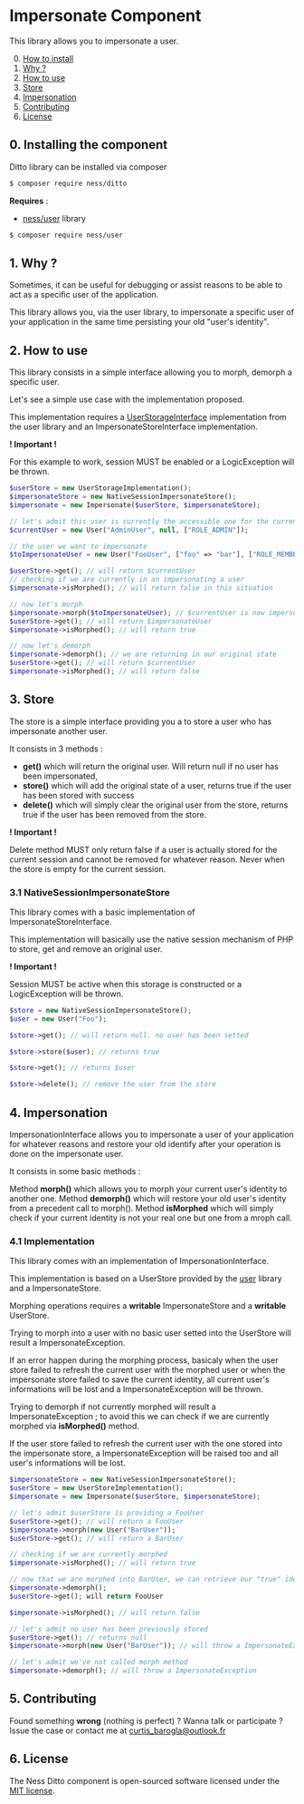 # Impersonate Component

This library allows you to impersonate a user.

0. [How to install](#0-installing-the-component)
1. [Why ?](#1-why)
2. [How to use](#2-how-to-use)
3. [Store](#3-store)
4. [Impersonation](#4-impersonation)
5. [Contributing](#5-contributing)
6. [License](#6-license)

## 0. Installing the component

Ditto library can be installed via composer

~~~bash
$ composer require ness/ditto
~~~

**Requires** : 
- [ness/user](https://github.com/CurtisBarogla/User) library

~~~bash
$ composer require ness/user
~~~

## 1. Why ?

Sometimes, it can be useful for debugging or assist reasons to be able to act as a specific user of the application.

This library allows you, via the user library, to impersonate a specific user of your application in the same time persisting your old "user's identity". 

## 2. How to use

This library consists in a simple interface allowing you to morph, demorph a specific user.

Let's see a simple use case with the implementation proposed.

This implementation requires a [UserStorageInterface](https://github.com/CurtisBarogla/User#2-storing-user) implementation from the user library 
and an ImpersonateStoreInterface implementation.

**! Important !**

For this example to work, session MUST be enabled or a LogicException will be thrown.

~~~php
$userStore = new UserStorageImplementation();
$impersonateStore = new NativeSessionImpersonateStore();
$impersonate = new Impersonate($userStore, $impersonateStore);

// let's admit this user is currently the accessible one for the current user's session
$currentUser = new User("AdminUser", null, ["ROLE_ADMIN"]);

// the user we want to impersonate
$toImpersonateUser = new User("FooUser", ["foo" => "bar"], ["ROLE_MEMBER"]);

$userStore->get(); // will return $currentUser
// checking if we are currently in an impersonating a user
$impersonate->isMorphed(); // will return false in this situation

// now let's morph
$impersonate->morph($toImpersonateUser); // $currentUser is now impersonating $toImpersonateUser
$userStore->get(); // will return $impersonateUser
$impersonate->isMorphed(); // will return true

// now let's demorph
$impersonate->demorph(); // we are returning in our original state
$userStore->get(); // will return $currentUser
$impersonate->isMorphed(); // will return false
~~~

## 3. Store

The store is a simple interface providing you a to store a user who has impersonate another user. 

It consists in 3 methods :

- **get()** which will return the original user. Will return null if no user has been impersonated,
- **store()** which will add the original state of a user, returns true if the user has been stored with success
- **delete()** which will simply clear the original user from the store, returns true if the user has been removed from the store.

**! Important !**

Delete method MUST only return false if a user is actually stored for the current session and cannot be removed for whatever reason. Never when the store is empty for the current session.

### 3.1 NativeSessionImpersonateStore

This library comes with a basic implementation of ImpersonateStoreInterface.

This implementation will basically use the native session mechanism of PHP to store, get and remove an original user.

**! Important !**

Session MUST be active when this storage is constructed or a LogicException will be thrown.
 
~~~php
$store = new NativeSessionImpersonateStore();
$user = new User("Foo");

$store->get(); // will return null. no user has been setted

$store->store($user); // returns true

$store->get(); // returns $user

$store->delete(); // remove the user from the store
~~~
 
## 4. Impersonation

ImpersonationInterface allows you to impersonate a user of your application for whatever reasons and restore your old identify after your operation is done on the impersonate user.

It consists in some basic methods :

Method **morph()** which allows you to morph your current user's identity to another one.
Method **demorph()** which will restore your old user's identity from a precedent call to morph().
Method **isMorphed** which will simply check if your current identity is not your real one but one from a mroph call.

### 4.1 Implementation

This library comes with an implementation of ImpersonationInterface.

This implementation is based on a UserStore provided by the [user](https://github.com/CurtisBarogla/User) library and a ImpersonateStore.

Morphing operations requires a **writable** ImpersonateStore and a **writable** UserStore.

Trying to morph into a user with no basic user setted into the UserStore will result a ImpersonateException.

If an error happen during the morphing process, basicaly when the user store failed to refresh the current user with the morphed user or when the impersonate store failed to save the current identity, all current user's informations will be lost and a ImpersonateException will be thrown.

Trying to demorph if not currently morphed will result a ImpersonateException ; to avoid this we can check if we are currently morphed via **isMorphed()** method.

If the user store failed to refresh the current user with the one stored into the impersonate store, a ImpersonateException will be raised too and all user's informations will be lost.

~~~php
$impersonateStore = new NativeSessionImpersonateStore();
$userStore = new UserStoreImplementation();
$impersonate = new Impersonate($userStore, $impersonateStore);

// let's admit $userStore is providing a FooUser
$userStore->get(); // will return a FooUser
$impersonate->morph(new User("BarUser"));
$userStore->get(); // will return a BarUser

// checking if we are currently morphed
$impersonate->isMorphed(); // will return true

// now that we are morphed into BarUser, we can retrieve our "true" identity via demorph
$impersonate->demorph();
$userStore->get(); will return FooUser

$impersonate->isMorphed(); // will return false

// let's admit no user has been previously stored
$userStore->get(); // returns null
$impersonate->morph(new User("BarUser")); // will throw a ImpersonateException

// let's admit we've not called morph method
$impersonate->demorph(); // will throw a ImpersonateException
~~~

## 5. Contributing

Found something **wrong** (nothing is perfect) ? Wanna talk or participate ? <br />
Issue the case or contact me at [curtis_barogla@outlook.fr](mailto:curtis_barogla@outlook.fr)

## 6. License

The Ness Ditto component is open-sourced software licensed under the [MIT license](https://opensource.org/licenses/MIT).